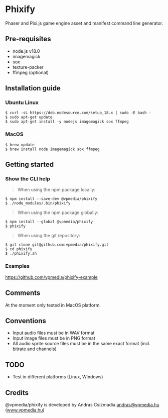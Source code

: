 # Phixify

Phaser and Pixi.js game engine asset and manifest command line generator.

## Pre-requisites

- node.js v18.0
- imagemagick
- sox
- texture-packer
- ffmpeg (optional)

## Installation guide

### Ubuntu Linux

    $ curl -sL https://deb.nodesource.com/setup_18.x | sudo -E bash -
    $ sudo apt-get update
    $ sudo apt-get install -y nodejs imagemagick sox ffmpeg

### MacOS

    $ brew update
    $ brew install node imagemagick sox ffmpeg

## Getting started

### Show the CLI help

> When using the npm package locally:

    $ npm install --save-dev @vpmedia/phixify
    $ ./node_modules/.bin/phixify

> When using the npm package globally:

    $ npm install --global @vpmedia/phixify
    $ phixify

> When using the git repository:

    $ git clone git@github.com:vpmedia/phixify.git
    $ cd phixify
    $ ./phixify.sh

### Examples

https://github.com/vpmedia/phixify-example

## Comments

At the moment only tested in MacOS platform.

## Conventions

- Input audio files must be in WAV format
- Input image files must be in PNG format
- All audio sprite source files must be in the same exact format (incl. bitrate and channels)

## TODO

- Test in different platforms (Linux, Windows)

## Credits

@vpmedia/phixify is developed by Andras Csizmadia <andras@vpmedia.hu> (www.vpmedia.hu)
